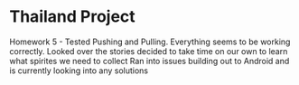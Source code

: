 # Thailand Project
 Homework 5 - Tested Pushing and Pulling. Everything seems to be working correctly.
 Looked over the stories decided to take time on our own to learn what spirites we need to collect
 Ran into issues building out to Android and is currently looking into any solutions
 
